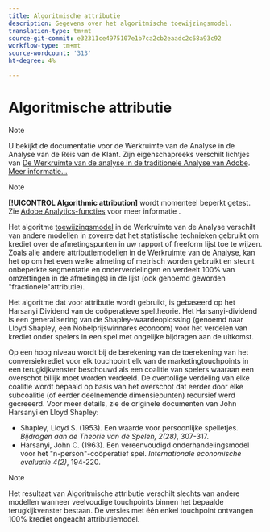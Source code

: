 ```yaml
---
title: Algoritmische attributie
description: Gegevens over het algoritmische toewijzingsmodel.
translation-type: tm+mt
source-git-commit: e32311ce4975107e1b7ca2cb2eaadc2c68a93c92
workflow-type: tm+mt
source-wordcount: '313'
ht-degree: 4%

---
```



# Algoritmische attributie

>[!NOTE]
>
>U bekijkt de documentatie voor de Werkruimte van de Analyse in de Analyse van de Reis van de Klant. Zijn eigenschapreeks verschilt lichtjes van [De Werkruimte van de analyse in de traditionele Analyse van Adobe](https://docs.adobe.com/content/help/en/analytics/analyze/analysis-workspace/home.html). [Meer informatie...](/help/getting-started/cja-aa.md)

>[!NOTE]
>
>**[!UICONTROL Algorithmic attribution]** wordt momenteel beperkt getest. Zie [Adobe Analytics-functies](https://docs.adobe.com/content/help/nl-NL/analytics/landing/an-releases.html) voor meer informatie .

Het algoritme [toewijzingsmodel](models.md) in de Werkruimte van de Analyse verschilt van andere modellen in zoverre dat het statistische technieken gebruikt om krediet over de afmetingspunten in uw rapport of freeform lijst toe te wijzen. Zoals alle andere attributiemodellen in de Werkruimte van de Analyse, kan het op om het even welke afmeting of metrisch worden gebruikt en steunt onbeperkte segmentatie en onderverdelingen en verdeelt 100% van omzettingen in de afmeting(s) in de lijst (ook genoemd geworden &quot;fractionele&quot;attributie).

Het algoritme dat voor attributie wordt gebruikt, is gebaseerd op het Harsanyi Dividend van de coöperatieve speltheorie. Het Harsanyi-dividend is een generalisering van de Shapley-waardeoplossing (genoemd naar Lloyd Shapley, een Nobelprijswinnares econoom) voor het verdelen van krediet onder spelers in een spel met ongelijke bijdragen aan de uitkomst.

Op een hoog niveau wordt bij de berekening van de toerekening van het conversiekrediet voor elk touchpoint elk van de marketingtouchpoints in een terugkijkvenster beschouwd als een coalitie van spelers waaraan een overschot billijk moet worden verdeeld. De overtollige verdeling van elke coalitie wordt bepaald op basis van het overschot dat eerder door elke subcoalitie (of eerder deelnemende dimensiepunten) recursief werd gecreeerd. Voor meer details, zie de originele documenten van John Harsanyi en Lloyd Shapley:

* Shapley, Lloyd S. (1953). Een waarde voor persoonlijke spelletjes. *Bijdragen aan de Theorie van de Spelen, 2(28)*, 307-317.
* Harsanyi, John C. (1963). Een vereenvoudigd onderhandelingsmodel voor het &quot;n-person&quot;-coöperatief spel. *Internationale economische evaluatie 4(2)*, 194-220.

>[!NOTE]
>
>Het resultaat van Algoritmische attributie verschilt slechts van andere modellen wanneer veelvoudige touchpoints binnen het bepaalde terugkijkvenster bestaan. De versies met één enkel touchpoint ontvangen 100% krediet ongeacht attributiemodel.
